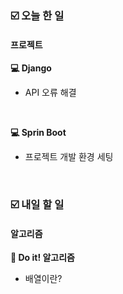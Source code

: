 ### ☑️  오늘 한 일
#### 프로젝트
<strong>💻 Django</strong>
  - API 오류 해결

<br>

<strong>💻 Sprin Boot</strong>
  - 프로젝트 개발 환경 세팅

<br>

### ☑️  내일 할 일
#### 알고리즘
<strong>📖 Do it! 알고리즘</strong>
  - 배열이란?